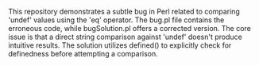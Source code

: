 This repository demonstrates a subtle bug in Perl related to comparing 'undef' values using the 'eq' operator. The bug.pl file contains the erroneous code, while bugSolution.pl offers a corrected version.  The core issue is that a direct string comparison against 'undef' doesn't produce intuitive results. The solution utilizes defined() to explicitly check for definedness before attempting a comparison.